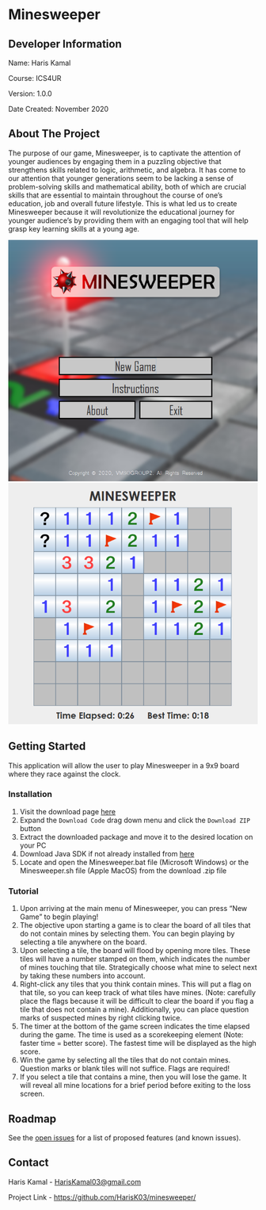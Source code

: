 # Minesweeper #

## Developer Information ##

Name: Haris Kamal

Course: ICS4UR

Version: 1.0.0

Date Created: November 2020

## About The Project ##

The purpose of our game, Minesweeper, is to captivate the attention of younger audiences by engaging them in a puzzling objective that strengthens skills related to logic, arithmetic, and algebra. It has come to our attention that younger generations seem to be lacking a sense of problem-solving skills and mathematical ability, both of which are crucial skills that are essential to maintain throughout the course of one’s education, job and overall future lifestyle. This is what led us to create Minesweeper because it will revolutionize the educational journey for younger audience’s by providing them with an engaging tool that will help grasp key learning skills at a young age.

![alt text](https://github.com/HarisK03/minesweeper/blob/a46f1fa4bc396565d33a82274ef0971cd0d84f2a/menu.png)
![alt text](https://github.com/HarisK03/minesweeper/blob/a46f1fa4bc396565d33a82274ef0971cd0d84f2a/game.png)

## Getting Started ##

This application will allow the user to play Minesweeper in a 9x9 board where they race against the clock.

### Installation ###

1.	Visit the download page [here](https://github.com/HarisK03/minesweeper/ "Download Minesweeper")
2.	Expand the `Download Code` drag down menu and click the `Download ZIP` button
3.	Extract the downloaded package and move it to the desired location on your PC
4.	Download Java SDK if not already installed from [here](https://www.java.com/en/ "Download Java SDK")
5.	Locate and open the Minesweeper.bat file (Microsoft Windows) or the Minesweeper.sh file (Apple MacOS) from the download .zip file

### Tutorial ###

1.	Upon arriving at the main menu of Minesweeper, you can press “New Game” to begin playing!
2.	The objective upon starting a game is to clear the board of all tiles that do not contain mines by selecting them. You can begin playing by selecting a tile anywhere on the board.
3.	Upon selecting a tile, the board will flood by opening more tiles. These tiles will have a number stamped on them, which indicates the number of mines touching that tile. Strategically choose what mine to select next by taking these numbers into account.
4.	Right-click any tiles that you think contain mines. This will put a flag on that tile, so you can keep track of what tiles have mines. (Note: carefully place the flags because it will be difficult to clear the board if you flag a tile that does not contain a mine). Additionally, you can place question marks of suspected mines by right clicking twice.
5.	The timer at the bottom of the game screen indicates the time elapsed during the game. The time is used as a scorekeeping element (Note: faster time = better score). The fastest time will be displayed as the high score.
6.	Win the game by selecting all the tiles that do not contain mines. Question marks or blank tiles will not suffice. Flags are required!
7.	If you select a tile that contains a mine, then you will lose the game. It will reveal all mine locations for a brief period before exiting to the loss screen.

## Roadmap ##

See the [open issues](https://github.com/HarisK03/minesweeper/issues/ "Issues") for a list of proposed features (and known issues).

## Contact ##

Haris Kamal - HarisKamal03@gmail.com

Project Link - https://github.com/HarisK03/minesweeper/
